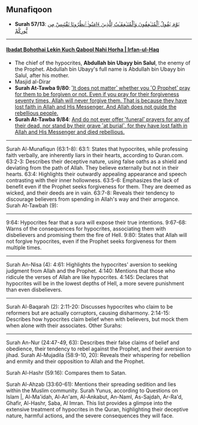 ## Munafiqoon

* __Surah 57/13__: [يَوْمَ يَقُولُ ٱلْمُنَـٰفِقُونَ وَٱلْمُنَـٰفِقَـٰتُ لِلَّذِينَ ءَامَنُوا۟ ٱنظُرُونَا نَقْتَبِسْ مِن نُّورِكُمْ](https://quranwbw.com/57/13)

***

#### [Ibadat Bohothai Lekin Kuch Qabool Nahi Horha | Irfan-ul-Haq](https://www.youtube.com/watch?v=zRSo6AB5W1o)
* The chief of the hypocrites, __Abdullah bin Ubayy bin Salul__, the enemy of the Prophet. Abdullah bin Ubayy's full name is Abdullah bin Ubayy bin Salul, after his mother.
* Masjid al-Dirar
* __Surah At-Tawba 9/80__: [˹It does not matter˺ whether you ˹O Prophet˺ pray for them to be forgiven or not. Even if you pray for their forgiveness seventy times, Allah will never forgive them. That is because they have lost faith in Allah and His Messenger. And Allah does not guide the rebellious people.](https://quranwbw.com/9/80)
* __Surah At-Tawba 9/84__: [And do not ever offer ˹funeral˺ prayers for any of their dead, nor stand by their grave ˹at burial˺, for they have lost faith in Allah and His Messenger and died rebellious.](https://quranwbw.com/9/84)

***

Surah Al-Munafiqun (63:1-8):
63:1: States that hypocrites, while professing faith verbally, are inherently liars in their hearts, according to Quran.com.
63:2-3: Describes their deceptive nature, using false oaths as a shield and deviating from the path of Allah. They believe externally but not in their hearts.
63:4: Highlights their outwardly appealing appearance and speech contrasting with their inner hollowness.
63:5-6: Emphasizes the lack of benefit even if the Prophet seeks forgiveness for them. They are deemed as wicked, and their deeds are in vain.
63:7-8: Reveals their tendency to discourage believers from spending in Allah's way and their arrogance.
Surah At-Tawbah (9):
***

9:64: Hypocrites fear that a sura will expose their true intentions.
9:67-68: Warns of the consequences for hypocrites, associating them with disbelievers and promising them the fire of Hell.
9:80: States that Allah will not forgive hypocrites, even if the Prophet seeks forgiveness for them multiple times.

***

Surah An-Nisa (4):
4:61: Highlights the hypocrites' aversion to seeking judgment from Allah and the Prophet.
4:140: Mentions that those who ridicule the verses of Allah are like hypocrites.
4:145: Declares that hypocrites will be in the lowest depths of Hell, a more severe punishment than even disbelievers.

***

Surah Al-Baqarah (2):
2:11-20: Discusses hypocrites who claim to be reformers but are actually corruptors, causing disharmony.
2:14-15: Describes how hypocrites claim belief when with believers, but mock them when alone with their associates.
Other Surahs:

***

Surah An-Nur (24:47-49, 63): Describes their false claims of belief and obedience, their tendency to rebel against the Prophet, and their aversion to jihad.
Surah Al-Mujadila (58:9-10, 20): Reveals their whispering for rebellion and enmity and their opposition to Allah and the Prophet.

Surah Al-Hashr (59:16): Compares them to Satan.

Surah Al-Ahzab (33:60-61): Mentions their spreading sedition and lies within the Muslim community.
Surah Yunus, according to Questions on Islam |, Al-Ma'idah, Al-An'am, Al-Ankabut, An-Naml, As-Sajdah, Ar-Ra'd, Ghafir, Al-Hashr, Saba, Al Imran. 
This list provides a glimpse into the extensive treatment of hypocrites in the Quran, highlighting their deceptive nature, harmful actions, and the severe consequences they will face.
